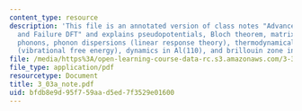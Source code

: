 ```yaml
---
content_type: resource
description: 'This file is an annotated version of class notes "Advanced DFT: Success
  and Failure DFT" and explains pseudopotentials, Bloch theorem, matrix diagonalization,
  phonons, phonon dispersions (linear response theory), thermodynamical properties
  (vibrational free energy), dynamics in Al(110), and brillouin zone integrations.'
file: /media/https%3A/open-learning-course-data-rc.s3.amazonaws.com/3-320-atomistic-computer-modeling-of-materials-sma-5107-spring-2005/bfdb8e9d95f759aad5ed7f3529e01600_3_03a_note.pdf
file_type: application/pdf
resourcetype: Document
title: 3_03a_note.pdf
uid: bfdb8e9d-95f7-59aa-d5ed-7f3529e01600
---
```

